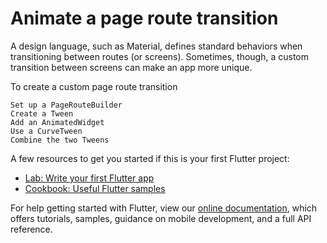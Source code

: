 # Animate a page route transition

A design language, such as Material, defines standard behaviors when transitioning between routes (or screens). Sometimes, though, a custom transition between screens can make an app more unique.

To create a custom page route transition

    Set up a PageRouteBuilder
    Create a Tween
    Add an AnimatedWidget
    Use a CurveTween
    Combine the two Tweens


A few resources to get you started if this is your first Flutter project:

- [Lab: Write your first Flutter app](https://flutter.dev/docs/get-started/codelab)
- [Cookbook: Useful Flutter samples](https://flutter.dev/docs/cookbook)

For help getting started with Flutter, view our
[online documentation](https://flutter.dev/docs), which offers tutorials,
samples, guidance on mobile development, and a full API reference.

